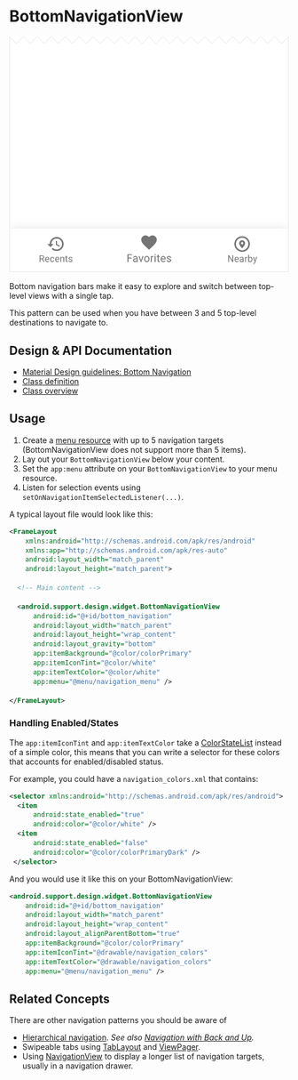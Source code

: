 <!--docs:
title: "Bottom Navigation"
layout: detail
section: components
excerpt: "Bottom navigation bars make it easy to explore and switch between top-level views in a single tap."
iconId: bottom_navigation
path: /catalog/bottom-navigation-view/
-->

# BottomNavigationView

![Bottom Navigation](assets/bottom-navigation.svg)
<!--{: .article__asset.article__asset--screenshot }-->

Bottom navigation bars make it easy to explore and switch between top-level
views with a single tap.

This pattern can be used when you have between 3 and 5 top-level destinations to
navigate to.

## Design & API Documentation

-   [Material Design guidelines: Bottom Navigation](https://material.io/guidelines/components/bottom-navigation.html)
    <!--{: .icon-list-item.icon-list-item--spec }-->
-   [Class definition](https://github.com/material-components/material-components-android/tree/master/lib/src/android/support/design/widget/BottomNavigationView.java)
    <!--{: .icon-list-item.icon-list-item--link }-->
    <!-- Styles for list items requiring icons instead of standard bullets. -->
-   [Class overview](https://developer.android.com/reference/android/support/design/widget/BottomNavigationView.html)
    <!--{: .icon-list-item.icon-list-item--link }-->
<!--{: .icon-list }-->

## Usage

1. Create a [menu
resource](https://developer.android.com/guide/topics/resources/menu-resource.html)
with up to 5 navigation targets (BottomNavigationView does not support more than
5 items).
2. Lay out your `BottomNavigationView` below your content.
3. Set the `app:menu` attribute on your `BottomNavigationView` to your menu
resource.
4. Listen for selection events using `setOnNavigationItemSelectedListener(...)`.

A typical layout file would look like this:

```xml
<FrameLayout
    xmlns:android="http://schemas.android.com/apk/res/android"
    xmlns:app="http://schemas.android.com/apk/res-auto"
    android:layout_width="match_parent"
    android:layout_height="match_parent">

  <!-- Main content -->

  <android.support.design.widget.BottomNavigationView
      android:id="@+id/bottom_navigation"
      android:layout_width="match_parent"
      android:layout_height="wrap_content"
      android:layout_gravity="bottom"
      app:itemBackground="@color/colorPrimary"
      app:itemIconTint="@color/white"
      app:itemTextColor="@color/white"
      app:menu="@menu/navigation_menu" />

</FrameLayout>
```

### Handling Enabled/States

The `app:itemIconTint` and `app:itemTextColor` take a
[ColorStateList](https://developer.android.com/reference/android/content/res/ColorStateList.html)
instead of a simple color, this means that you can write a selector for these
colors that accounts for enabled/disabled status.

For example, you could have a `navigation_colors.xml` that contains:

```xml
<selector xmlns:android="http://schemas.android.com/apk/res/android">
  <item
      android:state_enabled="true"
      android:color="@color/white" />
  <item
      android:state_enabled="false"
      android:color="@color/colorPrimaryDark" />
 </selector>
```

And you would use it like this on your BottomNavigationView:

```xml
<android.support.design.widget.BottomNavigationView
    android:id="@+id/bottom_navigation"
    android:layout_width="match_parent"
    android:layout_height="wrap_content"
    android:layout_alignParentBottom="true"
    app:itemBackground="@color/colorPrimary"
    app:itemIconTint="@drawable/navigation_colors"
    app:itemTextColor="@drawable/navigation_colors"
    app:menu="@menu/navigation_menu" />
```

## Related Concepts

There are other navigation patterns you should be aware of

-   [Hierarchical navigation](https://developer.android.com/training/implementing-navigation/index.html).
    *See also [Navigation with Back and
    Up](https://developer.android.com/design/patterns/navigation.html).*
-   Swipeable tabs using [TabLayout](TabLayout.md) and
    [ViewPager](https://developer.android.com/reference/android/support/v4/view/ViewPager.html).
-   Using [NavigationView](NavigationView.md) to display a longer list of
    navigation targets, usually in a navigation drawer.
